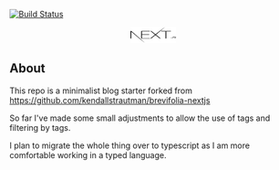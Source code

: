 [![Build Status](https://drone.ruuk.io/api/badges/Fantaztig/nextjs-personal-blog/status.svg)](https://drone.ruuk.io/Fantaztig/nextjs-personal-blog)

<p align="center">
  <a href="https://www.nextjs.org/">
    <img src="public/static/icons/nextjs-black-logo.svg" width="80" height="28">
  </a>
</p>

## About

This repo is a minimalist blog starter forked from https://github.com/kendallstrautman/brevifolia-nextjs

So far I've made some small adjustments to allow the use of tags and filtering by tags.

I plan to migrate the whole thing over to typescript as I am more comfortable working in a typed language.
